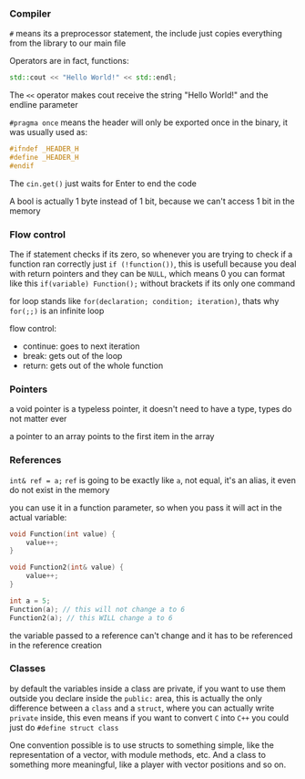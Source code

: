 ### Compiler
`#` means its a preprocessor statement, the include just copies everything from the library to our main file

Operators are in fact, functions: 
```cpp 
std::cout << "Hello World!" << std::endl;
```
The `<<` operator makes cout receive the string "Hello World!" and the endline parameter

```#pragma once``` means the header will only be exported once in the binary, it was usually used as:
```cpp
#ifndef _HEADER_H 
#define _HEADER_H 
#endif
```

The ```cin.get()``` just waits for Enter to end the code

A bool is actually 1 byte instead of 1 bit, because we can't access 1 bit in the memory
 
### Flow control
 The if statement checks if its zero, so whenever you are trying to check if a function ran correctly just ```if (!function())```, this is usefull because you deal with return pointers and they can be `NULL`, which means 0
 you can format like this `if(variable) Function();` without brackets if its only one command

 for loop stands like `for(declaration; condition; iteration)`, thats why `for(;;)` is an infinite loop

 flow control:
 - continue: goes to next iteration
 - break: gets out of the loop
 - return: gets out of the whole function

### Pointers
a void pointer is a typeless pointer, it doesn't need to have a type, types do not matter ever

a pointer to an array points to the first item in the array

### References
```int& ref = a;``` `ref` is going to be exactly like `a`, not equal, it's an alias, it even do not exist in the memory

you can use it in a function parameter, so when you pass it will act in the actual variable:
```cpp
void Function(int value) {
    value++;
}

void Function2(int& value) {
    value++;
}

int a = 5;
Function(a); // this will not change a to 6
Function2(a); // this WILL change a to 6
```

the variable passed to a reference can't change and it has to be referenced in the reference creation

### Classes

by default the variables inside a class are private, if you want to use them outside you declare inside the `public:` area, this is actually the only difference between a `class` and a `struct`, where you can actually write `private` inside, this even means if you want to convert `C` into `C++` you could just do ```#define struct class```

One convention possible is to use structs to something simple, like the representation of a vector, with module methods, etc. And a class to something more meaningful, like a player with vector positions and so on.